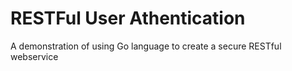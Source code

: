 # RESTFul User Athentication

A demonstration of using Go language to create a secure RESTful webservice
